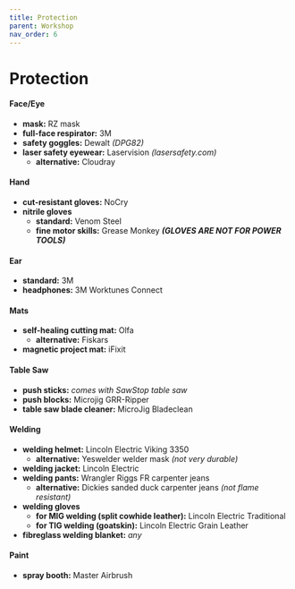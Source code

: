 ```yaml
---
title: Protection
parent: Workshop
nav_order: 6
---
```

# Protection

#### Face/Eye

- **mask:** RZ mask
- **full-face respirator:** 3M
- **safety goggles:** Dewalt *(DPG82)*
- **laser safety eyewear:** Laservision *(lasersafety.com)*
	- **alternative:** Cloudray

#### Hand

- **cut-resistant gloves:** NoCry
- **nitrile gloves** 
	- **standard:** Venom Steel
	- **fine motor skills:** Grease Monkey
***(GLOVES ARE NOT FOR POWER TOOLS)***

#### Ear

- **standard:** 3M
- **headphones:** 3M Worktunes Connect

#### Mats

- **self-healing cutting mat:** Olfa
	- **alternative:** Fiskars
- **magnetic project mat:** iFixit

#### Table Saw

- **push sticks:** *comes with SawStop table saw*
- **push blocks:** Microjig GRR-Ripper
- **table saw blade cleaner:** MicroJig Bladeclean

#### Welding

- **welding helmet:** Lincoln Electric Viking 3350
	- **alternative:** Yeswelder welder mask *(not very durable)*
- **welding jacket:** Lincoln Electric
- **welding pants:** Wrangler Riggs FR carpenter jeans
	- **alternative:** Dickies sanded duck carpenter jeans *(not flame resistant)*
- **welding gloves**
	- **for MIG welding (split cowhide leather):** Lincoln Electric Traditional
	- **for TIG welding (goatskin):** Lincoln Electric Grain Leather
- **fibreglass welding blanket:** *any*

#### Paint

- **spray booth:** Master Airbrush
